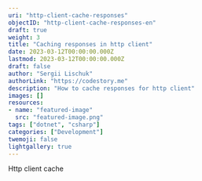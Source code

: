 ```yaml
---
uri: "http-client-cache-responses"
objectID: "http-client-cache-responses-en"
draft: true
weight: 3
title: "Caching responses in http client"
date: 2023-03-12T00:00:00.000Z
lastmod: 2023-03-12T00:00:00.000Z
draft: false
author: "Sergii Lischuk"
authorLink: "https://codestory.me"
description: "How to cache responses for http client"
images: []
resources:
- name: "featured-image"
  src: "featured-image.png"
tags: ["dotnet", "csharp"]
categories: ["Development"]
twemoji: false
lightgallery: true
---
```


Http client cache
